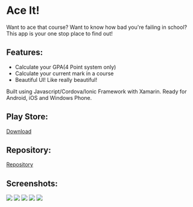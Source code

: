 # Ace It!

Want to ace that course? Want to know how bad you're failing in school?
This app is your one stop place to find out!

## **Features:**
- Calculate your GPA(4 Point system only)
- Calculate your current mark in a course
- Beautiful UI! Like really beautiful!

Built using Javascript/Cordova/Ionic Framework with Xamarin. Ready for Android, iOS and Windows Phone. 

## **Play Store:**
[Download](https://play.google.com/store/apps/details?id=com.techseven.uoftgpanew)

## **Repository:** 
[Repository](https://github.com/iqtedar123/Ace-It-)

## **Screenshots:**

![](/Ace_It_Screens/1.jpg)
![](/Ace_It_Screens/2.jpg)
![](/Ace_It_Screens/3.png)
![](/Ace_It_Screens/4.png)
![](/Ace_It_Screens/5.png)